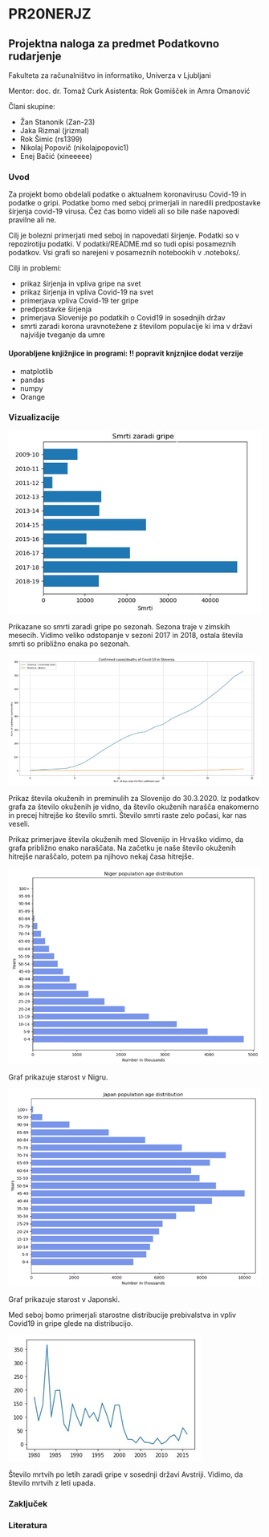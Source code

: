 # PR20NERJZ
## Projektna naloga za predmet Podatkovno rudarjenje
Fakulteta za računalništvo in informatiko, Univerza v Ljubljani

Mentor: doc. dr. Tomaž Curk 
Asistenta: Rok Gomišček in Amra Omanović 

Člani skupine:
- Žan Stanonik (Zan-23)
- Jaka Rizmal (jrizmal)
- Rok Šimic (rs1399)
- Nikolaj Popovič (nikolajpopovic1)
- Enej Bačić (xineeeee)

### Uvod

Za projekt bomo obdelali podatke o aktualnem koronavirusu Covid-19 in podatke o gripi. Podatke bomo med seboj primerjali in naredili predpostavke širjenja covid-19 virusa. Čez čas bomo videli ali so bile naše napovedi pravilne ali ne. 

Cilj je bolezni primerjati med seboj in napovedati širjenje. Podatki so v repozirotiju podatki. V podatki/README.md so tudi opisi posameznih podatkov. Vsi grafi so narejeni v posameznih notebookih v .noteboks/.

Cilji in problemi:
- prikaz širjenja in vpliva gripe na svet
- prikaz širjenja in vpliva Covid-19 na svet
- primerjava vpliva Covid-19 ter gripe
- predpostavke širjenja
- primerjava Slovenije po podatkih o Covid19 in sosednjih držav
- smrti zaradi korona uravnotežene z številom populacije ki ima v državi najvišje tveganje da umre

#### Uporabljene knjižnjice in programi: !! popravit knjznjice dodat verzije 
- matplotlib
- pandas
- numpy
- Orange

### Vizualizacije
![Smrti zaradi gripe po sveti](https://raw.githubusercontent.com/Zan-23/PR20NERJZ/master/grafi/smrti_zaradi_gripe.JPG)

Prikazane so smrti zaradi gripe po sezonah. Sezona traje v zimskih mesecih. Vidimo veliko odstopanje v sezoni 2017 in 2018, ostala števila smrti so približno enaka po sezonah.

![Slovenija smrti in okuženi](https://raw.githubusercontent.com/Zan-23/PR20NERJZ/master/grafi/Slovenija_smrti_okuzeni.JPG)

Prikaz števila okuženih in preminulih za Slovenijo do 30.3.2020. Iz podatkov grafa za število okuženih je vidno, da število okuženih narašča enakomerno in precej hitrejše ko število smrti. Število smrti raste zelo počasi, kar nas veseli. 



Prikaz primerjave števila okuženih med Slovenijo in Hrvaško vidimo, da grafa približno enako naraščata. Na začetku je naše število okuženih hitrejše naraščalo, potem pa njihovo nekaj časa hitrejše. 

![Niger](https://raw.githubusercontent.com/Zan-23/PR20NERJZ/master/grafi/Niger.png)

Graf prikazuje starost v Nigru.

![Japan](https://raw.githubusercontent.com/Zan-23/PR20NERJZ/master/grafi/Japan.png)

Graf prikazuje starost v Japonski.

Med seboj bomo primerjali starostne distribucije prebivalstva in vpliv Covid19 in gripe glede na distribucijo.

![Avstrija smrti](https://raw.githubusercontent.com/Zan-23/PR20NERJZ/master/grafi/Avstrija_smrti.JPG)

Število mrtvih po letih zaradi gripe v sosednji državi Avstriji. Vidimo, da število mrtvih z leti upada. 
### Zaključek

### Literatura

